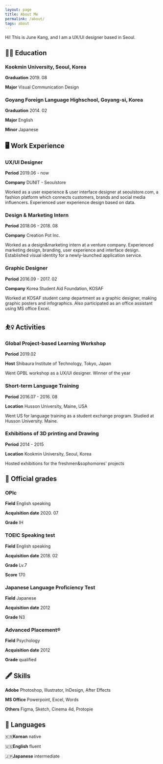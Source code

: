 ```yaml
---
layout: page
title: About Me
permalink: /about/
tags: about
---
```

Hi! This is June Kang, and I am a UX/UI designer based in Seoul.

## 🧑‍💻 **Education**

### **Kookmin University, Seoul, Korea**

**Graduation** 2019. 08

**Major** Visual Communication Design

### **Goyang Foreign Language Highschool, Goyang-si, Korea**

**Graduation** 2014. 02

**Major** English

**Minor** Japanese

## 🖥 **Work Experience**

### **UX/UI Designer**

**Period** 2019.06 - now

**Company** DUNIT - Seoulstore

Worked as a user experience & user interface designer at seoulstore.com, a fashion platform which connects customers, brands and social media influencers. Experienced user experience design based on data.

### **Design & Marketing Intern**

**Period** 2018.06 - 2018. 08

**Company** Creation Pot Inc.

Worked as a design&marketing intern at a venture company. Experienced marketing design, branding, user experience and interface design. Established visual identity for a newly-launched application service.

### **Graphic Designer**

**Period** 2016.09 - 2017. 02

**Company** Korea Student Aid Foundation, KOSAF

Worked at KOSAF student camp department as a graphic designer, making graphic posters and infographics. Also participated as an office assistant using MS office Excel.

## ⛹️‍♀️ **Activities**

### **Global Project-based Learning Workshop**

**Period** 2019.02

**Host** Shibaura Institute of Technology, Tokyo, Japan

Went GPBL workshop as a UX/UI designer. Winner of the year

### **Short-term Language Training**

**Period** 2016.07 - 2016. 08

**Location** Husson University, Maine, USA

Went US for language training as a student exchange program. Studied at Husson University. Maine.

### **Exhibitions of 3D printing and Drawing**

**Period** 2014 - 2015

**Location** Kookmin University, Seoul, Korea

Hosted exhibitions for the freshmen&sophomores' projects

## 📒 **Official grades**

### OPIc

**Field** English speaking

**Acquisition date** 2020. 07

**Grade** IH

### **TOEIC Speaking test**

**Field** English speaking

**Acquisition date** 2018. 02

**Grade** Lv.7

**Score** 170

### **Japanese Language Proficiency Test**

**Field** Japanese

**Acquisition date** 2012

**Grade** N3

### **Advanced Placement®**

**Field** Psychology

**Acquisition date** 2012

**Grade** qualified

## 🖋 **Skills**

**Adobe** Photoshop, Illustrator, InDesign, After Effects

**MS Office** Powerpoint, Excel, Words

**Others** Figma, Sketch, Cinema 4d, Protopie

## 💬 **Languages**

🇰🇷**Korean** native

🇺🇸**English** fluent

🇯🇵**Japanese** intermediate
